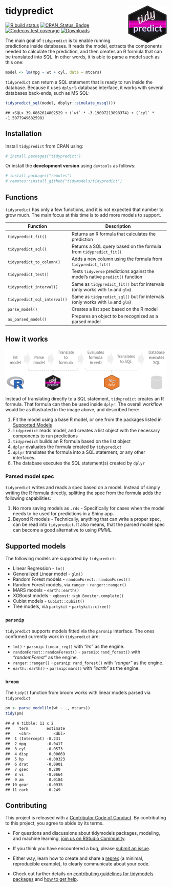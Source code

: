 
# tidypredict <img src="man/figures/logo.png" align="right" width = "120px"/>

[![R build
status](https://github.com/tidymodels/tidypredict/workflows/R-CMD-check/badge.svg)](https://github.com/tidymodels/tidypredict/actions)
[![CRAN\_Status\_Badge](http://www.r-pkg.org/badges/version/tidypredict)](https://cran.r-project.org/package=tidypredict)
[![Codecov test
coverage](https://codecov.io/gh/tidymodels/tidypredict/branch/master/graph/badge.svg)](https://codecov.io/gh/tidymodels/tidypredict?branch=master)
[![Downloads](http://cranlogs.r-pkg.org/badges/tidypredict)](http://cran.rstudio.com/package=tidypredict)

The main goal of `tidypredict` is to enable running predictions inside
databases. It reads the model, extracts the components needed to
calculate the prediction, and then creates an R formula that can be
translated into SQL. In other words, it is able to parse a model such as
this one:

``` r
model <- lm(mpg ~ wt + cyl, data = mtcars)
```

`tidypredict` can return a SQL statement that is ready to run inside the
database. Because it uses `dplyr`’s database interface, it works with
several databases back-ends, such as MS SQL:

``` r
tidypredict_sql(model, dbplyr::simulate_mssql())
```

    ## <SQL> 39.6862614802529 + (`wt` * -3.19097213898374) + (`cyl` * -1.5077949682598)

## Installation

Install `tidypredict` from CRAN using:

``` r
# install.packages("tidypredict")
```

Or install the **development version** using `devtools` as follows:

``` r
# install.packages("remotes")
# remotes::install_github("tidymodels/tidypredict")
```

## Functions

`tidypredict` has only a few functions, and it is not expected that
number to grow much. The main focus at this time is to add more models
to support.

| Function                     | Description                                                                    |
| ---------------------------- | ------------------------------------------------------------------------------ |
| `tidypredict_fit()`          | Returns an R formula that calculates the prediction                            |
| `tidypredict_sql()`          | Returns a SQL query based on the formula from `tidypredict_fit()`              |
| `tidypredict_to_column()`    | Adds a new column using the formula from `tidypredict_fit()`                   |
| `tidypredict_test()`         | Tests `tidyverse` predictions against the model’s native `predict()` function  |
| `tidypredict_interval()`     | Same as `tidypredict_fit()` but for intervals (only works with `lm` and `glm`) |
| `tidypredict_sql_interval()` | Same as `tidypredict_sql()` but for intervals (only works with `lm` and `glm`) |
| `parse_model()`              | Creates a list spec based on the R model                                       |
| `as_parsed_model()`          | Prepares an object to be recognized as a parsed model                          |

## How it works

<img src="man/figures/howitworks.png">

Instead of translating directly to a SQL statement, `tidypredict`
creates an R formula. That formula can then be used inside `dplyr`. The
overall workflow would be as illustrated in the image above, and
described here:

1.  Fit the model using a base R model, or one from the packages listed
    in [Supported Models](#supported-models)
2.  `tidypredict` reads model, and creates a list object with the
    necessary components to run predictions
3.  `tidypredict` builds an R formula based on the list object
4.  `dplyr` evaluates the formula created by `tidypredict`
5.  `dplyr` translates the formula into a SQL statement, or any other
    interfaces.
6.  The database executes the SQL statement(s) created by `dplyr`

### Parsed model spec

`tidypredict` writes and reads a spec based on a model. Instead of
simply writing the R formula directly, splitting the spec from the
formula adds the following capabilities:

1.  No more saving models as `.rds` - Specifically for cases when the
    model needs to be used for predictions in a Shiny app.
2.  Beyond R models - Technically, anything that can write a proper
    spec, can be read into `tidypredict`. It also means, that the parsed
    model spec can become a good alternative to using *PMML.*

## Supported models

The following models are supported by `tidypredict`:

  - Linear Regression - `lm()`
  - Generalized Linear model - `glm()`
  - Random Forest models - `randomForest::randomForest()`
  - Random Forest models, via `ranger` - `ranger::ranger()`
  - MARS models - `earth::earth()`
  - XGBoost models - `xgboost::xgb.Booster.complete()`
  - Cubist models - `Cubist::cubist()`
  - Tree models, via `partykit` - `partykit::ctree()`

### `parsnip`

`tidypredict` supports models fitted via the `parsnip` interface. The
ones confirmed currently work in `tidypredict` are:

  - `lm()` - `parsnip`: `linear_reg()` with *“lm”* as the engine.
  - `randomForest::randomForest()` - `parsnip`: `rand_forest()` with
    *“randomForest”* as the engine.
  - `ranger::ranger()` - `parsnip`: `rand_forest()` with *“ranger”* as
    the engine.
  - `earth::earth()` - `parsnip`: `mars()` with *“earth”* as the engine.

### `broom`

The `tidy()` function from broom works with linear models parsed via
`tidypredict`

``` r
pm <- parse_model(lm(wt ~ ., mtcars))
tidy(pm)
```

    ## # A tibble: 11 x 2
    ##    term        estimate
    ##    <chr>          <dbl>
    ##  1 (Intercept) -0.231  
    ##  2 mpg         -0.0417 
    ##  3 cyl         -0.0573 
    ##  4 disp         0.00669
    ##  5 hp          -0.00323
    ##  6 drat        -0.0901 
    ##  7 qsec         0.200  
    ##  8 vs          -0.0664 
    ##  9 am           0.0184 
    ## 10 gear        -0.0935 
    ## 11 carb         0.249

## Contributing

This project is released with a [Contributor Code of
Conduct](https://contributor-covenant.org/version/2/0/CODE_OF_CONDUCT.html).
By contributing to this project, you agree to abide by its terms.

  - For questions and discussions about tidymodels packages, modeling,
    and machine learning, [join us on RStudio
    Community](https://rstd.io/tidymodels-community).

  - If you think you have encountered a bug, please [submit an
    issue](https://github.com/tidymodels/tidypredict/issues).

  - Either way, learn how to create and share a
    [reprex](https://rstd.io/reprex) (a minimal, reproducible example),
    to clearly communicate about your code.

  - Check out further details on [contributing guidelines for tidymodels
    packages](https://www.tidymodels.org/contribute/) and [how to get
    help](https://www.tidymodels.org/help/).
